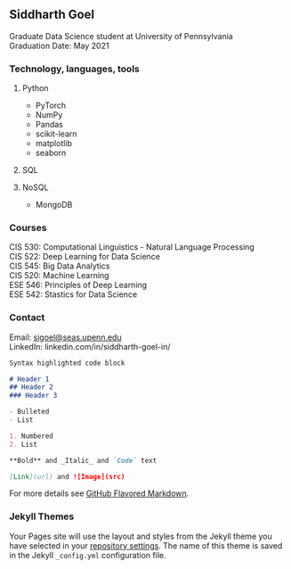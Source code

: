 ## Siddharth Goel

Graduate Data Science student at University of Pennsylvania\
Graduation Date: May 2021

### Technology, languages, tools
1. Python
   - PyTorch
   - NumPy
   - Pandas
   - scikit-learn
   - matplotlib
   - seaborn

2. SQL
3. NoSQL
   - MongoDB
   
### Courses
CIS 530: Computational Linguistics - Natural Language Processing\
CIS 522: Deep Learning for Data Science\
CIS 545: Big Data Analytics\
CIS 520: Machine Learning\
ESE 546: Principles of Deep Learning\
ESE 542: Stastics for Data Science

### Contact

Email: sigoel@seas.upenn.edu\
LinkedIn: linkedin.com/in/siddharth-goel-in/

```markdown
Syntax highlighted code block

# Header 1
## Header 2
### Header 3

- Bulleted
- List

1. Numbered
2. List

**Bold** and _Italic_ and `Code` text

[Link](url) and ![Image](src)
```

For more details see [GitHub Flavored Markdown](https://guides.github.com/features/mastering-markdown/).

### Jekyll Themes

Your Pages site will use the layout and styles from the Jekyll theme you have selected in your [repository settings](https://github.com/LaughBuddha/sigoel.github.io/settings). The name of this theme is saved in the Jekyll `_config.yml` configuration file.

